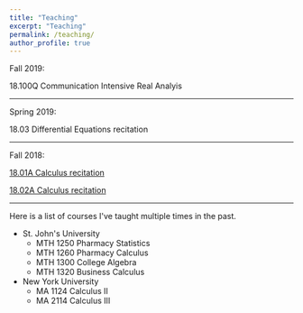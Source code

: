 ```yaml
---
title: "Teaching"
excerpt: "Teaching"
permalink: /teaching/
author_profile: true
---
```


Fall 2019:

18.100Q Communication Intensive Real Analyis 

<hr>

Spring 2019:

18.03 Differential Equations recitation

<hr>

Fall 2018:

[18.01A Calculus recitation](/teaching/1801afall2018)

[18.02A Calculus recitation](/teaching/1802afall2018)

<hr>

Here is a list of courses I've taught multiple times in the past.

* St. John's University
    * MTH 1250 Pharmacy Statistics
    * MTH 1260 Pharmacy Calculus
    * MTH 1300 College Algebra
    * MTH 1320 Business Calculus
* New York University
    * MA 1124 Calculus II
    * MA 2114 Calculus III

